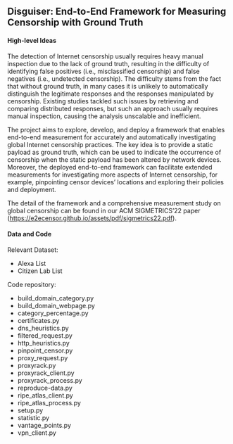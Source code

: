 ## Disguiser: End-to-End Framework for Measuring Censorship with Ground Truth

#### High-level Ideas

The detection of Internet censorship usually requires heavy manual inspection due to the lack of ground truth, resulting in the difficulty of identifying false positives (i.e., misclassified censorship) and false negatives (i.e., undetected censorship). The difficulty stems from the fact that without ground truth, in many cases it is unlikely to automatically distinguish the legitimate responses and the responses manipulated by censorship. Existing studies tackled such issues by retrieving and comparing distributed responses, but such an approach usually requires manual inspection, causing the analysis unscalable and inefficient.

The project aims to explore, develop, and deploy a framework that enables end-to-end measurement for accurately and automatically investigating global Internet censorship practices. The key idea is to provide a static payload as ground truth, which can be used to indicate the occurrence of censorship when the static payload has been altered by network devices. Moreover, the deployed end-to-end framework can facilitate extended measurements for investigating more aspects of Internet censorship, for example, pinpointing censor devices’ locations and exploring their policies and deployment.

The detail of the framework and a comprehensive measurement study on global censorship can be found in our ACM SIGMETRICS’22 paper (https://e2ecensor.github.io/assets/pdf/sigmetrics22.pdf).

#### Data and Code

Relevant Dataset:
- Alexa List
- Citizen Lab List

Code repository:
- build\_domain\_category.py
- build\_domain\_webpage.py
- category_percentage.py
- certificates.py
- dns_heuristics.py
- filtered_request.py
- http_heuristics.py
- pinpoint_censor.py
- proxy_request.py
- proxyrack.py
- proxyrack_client.py
- proxyrack_process.py
- reproduce-data.py
- ripe\_atlas\_client.py
- ripe\_atlas\_process.py
- setup.py
- statistic.py
- vantage_points.py
- vpn_client.py